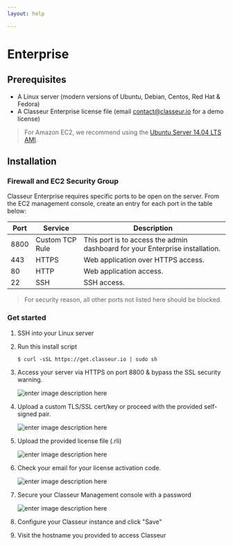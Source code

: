 ```yaml
---
layout: help

---
```


# Enterprise


## Prerequisites


- A Linux server (modern versions of Ubuntu, Debian, Centos, Red Hat & Fedora)
- A Classeur Enterprise license file (email contact@classeur.io for a demo license)

> For Amazon EC2, we recommend using the [Ubuntu Server 14.04 LTS AMI](https://aws.amazon.com/marketplace/pp/B00JV9JBDS).


## Installation


### Firewall and EC2 Security Group

Classeur Enterprise requires specific ports to be open on the server. From the EC2 management console, create an entry for each port in the table below:

Port | Service | Description
---- | ------- | ---
8800 | Custom TCP Rule | This port is to access the admin dashboard for your Enterprise installation.
443 | HTTPS | Web application over HTTPS access.
80 | HTTP | Web application access.
22 | SSH | SSH access.

> For security reason, all other ports not listed here should be blocked.

### Get started

1. SSH into your Linux server
2. Run this install script

	```
	$ curl -sSL https://get.classeur.io | sudo sh
	```

3. Access your server via HTTPS on port 8800 & bypass the SSL security warning.

	![enter image description here](https://i.imgur.com/JFrIBD9.png)

4. Upload a custom TLS/SSL cert/key or proceed with the provided self-signed pair.

	![enter image description here](https://i.imgur.com/26QKbd2.png)

5. Upload the provided license file (.rli)

	![enter image description here](https://i.imgur.com/Oso3cdj.png)

6. Check your email for your license activation code.

	![enter image description here](https://i.imgur.com/3BN9wpb.png)

7. Secure your Classeur Management console with a password

	![enter image description here](https://i.imgur.com/G5BkAmB.png)

8. Configure your Classeur instance and click "Save"
9. Visit the hostname you provided to access Classeur

